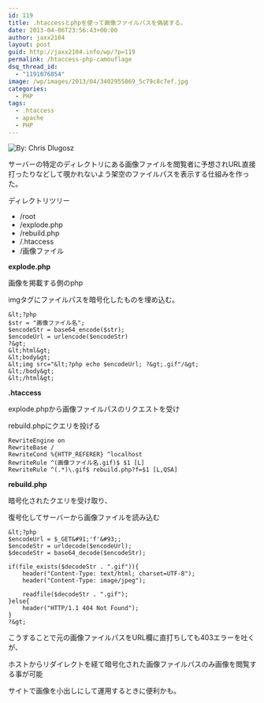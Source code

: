 ```yaml
---
id: 119
title: .htaccessとphpを使って画像ファイルパスを偽装する。
date: 2013-04-06T23:56:43+00:00
author: jaxx2104
layout: post
guid: http://jaxx2104.info/wp/?p=119
permalink: /htaccess-php-camouflage
dsq_thread_id:
  - "1191076854"
image: /wp/images/2013/04/3402955869_5c79c8c7ef.jpg
categories:
  - PHP
tags:
  - .htaccess
  - apache
  - PHP
---
```

<img src="/images/2013/04/3402955869_5c79c8c7ef.jpg" alt="By: Chris Dlugosz" class="img-rounded size-full wp-image-138" srcset="/images/2013/04/3402955869_5c79c8c7ef.jpg 500w, /images/2013/04/3402955869_5c79c8c7ef-300x168.jpg 300w" sizes="(max-width: 500px) 100vw, 500px" />

サーバーの特定のディレクトリにある画像ファイルを閲覧者に予想されURL直接打ったりなどして覗かれないよう架空のファイルパスを表示する仕組みを作った。

ディレクトリツリー

  * /root
  * /explode.php
  * /rebuild.php
  * /.htaccess
  * /画像ファイル

<!--more-->

**explode.php**
  
画像を掲載する側のphp
  
imgタグにファイルパスを暗号化したものを埋め込む。

```
&lt;?php
$str = "画像ファイル名";
$encodeStr = base64_encode($str);
$encodeUrl = urlencode($encodeStr)
?&gt;
&lt;html&gt;
&lt;body&gt;
&lt;img src="&lt;?php echo $encodeUrl; ?&gt;.gif"/&gt;
&lt;/body&gt;
&lt;/html&gt;
```

**.htaccess**
  
explode.phpから画像ファイルパスのリクエストを受け
  
rebuild.phpにクエリを投げる

```
RewriteEngine on
RewriteBase /
RewriteCond %{HTTP_REFERER} ^localhost
RewriteRule ^(画像ファイル名.gif)$ $1 [L]
RewriteRule ^(.*)\.gif$ rebuild.php?f=$1 [L,QSA]
```

**rebuild.php**
  
暗号化されたクエリを受け取り、
  
復号化してサーバーから画像ファイルを読み込む

```
&lt;?php
$encodeUrl = $_GET&#91;'f'&#93;;
$encodeStr = urldecode($encodeUrl);
$decodeStr = base64_decode($encodeStr);

if(file_exists($decodeStr . ".gif")){
	header("Content-Type: text/html; charset=UTF-8");
	header("Content-Type: image/jpeg");
	
	readfile($decodeStr . ".gif");
}else{
	header("HTTP/1.1 404 Not Found");
}
?&gt;
```

こうすることで元の画像ファイルパスをURL欄に直打ちしても403エラーを吐くが、
  
ホストからリダイレクトを経て暗号化された画像ファイルパスのみ画像を閲覧する事が可能
  
サイトで画像を小出しにして運用するときに便利かも。